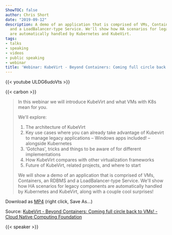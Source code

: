 ```yaml
---
ShowTOC: false
author: Chris Short
date: "2019-09-12"
description: A demo of an application that is comprised of VMs, Containers, an RDBMS
  and a LoadBalancer-type Service. We'll show how HA scenarios for legacy components
  are automatically handled by Kubernetes and KubeVirt.
tags:
- talks
- speaking
- videos
- public speaking
- webinar
title: 'Webinar: KubeVirt - Beyond Containers: Coming full circle back to VMs!'
---
```


{{< youtube ULDG6udoVts >}}

{{< carbon >}}

> In this webinar we will introduce KubeVirt and what VMs with K8s mean for you.
>
> We'll explore:
>
> 1. The architecture of KubeVirt
> 1. Key use cases where you can already take advantage of Kubevirt to manage legacy applications – Windows apps included! – alongside Kubernetes
> 1. ‘Gotchas', tricks and things to be aware of for different implementations
> 1. How KubeVirt compares with other virtualization frameworks
> 1. Future of KubeVirt, related projects, and where to start
>
> We will show a demo of an application that is comprised of VMs, Containers, an RDBMS and a LoadBalancer-type Service. We'll show how HA scenarios for legacy components are automatically handled by Kubernetes and KubeVirt, along with a couple cool surprises!

Download as [MP4](https://cdn.chrisshort.net/chrisshort/KubeVirt-Beyond-Containers-Coming-full-circle-back-to-VMs.mp4) (right click, Save As...)

Source: [KubeVirt - Beyond Containers: Coming full circle back to VMs! - Cloud Native Computing Foundation](https://www.cncf.io/online-programs/kubevirt-beyond-containers-coming-full-circle-back-to-vms/)

{{< speaker >}}

